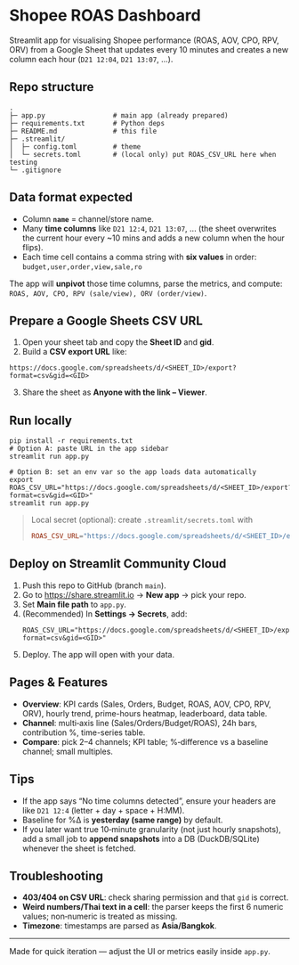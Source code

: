 # Shopee ROAS Dashboard

Streamlit app for visualising Shopee performance (ROAS, AOV, CPO, RPV, ORV) from a Google Sheet that updates every 10 minutes and creates a new column each hour (`D21 12:04`, `D21 13:07`, ...).

## Repo structure
```
.
├─ app.py                 # main app (already prepared)
├─ requirements.txt       # Python deps
├─ README.md              # this file
├─ .streamlit/
│  ├─ config.toml         # theme
│  └─ secrets.toml        # (local only) put ROAS_CSV_URL here when testing
└─ .gitignore
```

## Data format expected
- Column **`name`** = channel/store name.
- Many **time columns** like `D21 12:4`, `D21 13:07`, ... (the sheet overwrites the current hour every ~10 mins and adds a new column when the hour flips).
- Each time cell contains a comma string with **six values** in order:
  `budget,user,order,view,sale,ro`

The app will **unpivot** those time columns, parse the metrics, and compute:
`ROAS, AOV, CPO, RPV (sale/view), ORV (order/view)`.

## Prepare a Google Sheets CSV URL
1. Open your sheet tab and copy the **Sheet ID** and **gid**.
2. Build a **CSV export URL** like:
```
https://docs.google.com/spreadsheets/d/<SHEET_ID>/export?format=csv&gid=<GID>
```
3. Share the sheet as **Anyone with the link – Viewer**.

## Run locally
```
pip install -r requirements.txt
# Option A: paste URL in the app sidebar
streamlit run app.py

# Option B: set an env var so the app loads data automatically
export ROAS_CSV_URL="https://docs.google.com/spreadsheets/d/<SHEET_ID>/export?format=csv&gid=<GID>"
streamlit run app.py
```

> Local secret (optional): create `.streamlit/secrets.toml` with
> ```toml
> ROAS_CSV_URL="https://docs.google.com/spreadsheets/d/<SHEET_ID>/export?format=csv&gid=<GID>"
> ```

## Deploy on Streamlit Community Cloud
1. Push this repo to GitHub (branch `main`).
2. Go to https://share.streamlit.io → **New app** → pick your repo.
3. Set **Main file path** to `app.py`.
4. (Recommended) In **Settings → Secrets**, add:
   ```
   ROAS_CSV_URL="https://docs.google.com/spreadsheets/d/<SHEET_ID>/export?format=csv&gid=<GID>"
   ```
5. Deploy. The app will open with your data.

## Pages & Features
- **Overview**: KPI cards (Sales, Orders, Budget, ROAS, AOV, CPO, RPV, ORV), hourly trend, prime-hours heatmap, leaderboard, data table.
- **Channel**: multi‑axis line (Sales/Orders/Budget/ROAS), 24h bars, contribution %, time-series table.
- **Compare**: pick 2–4 channels; KPI table; %‑difference vs a baseline channel; small multiples.

## Tips
- If the app says “No time columns detected”, ensure your headers are like `D21 12:4` (letter + day + space + H:MM).
- Baseline for %Δ is **yesterday (same range)** by default.
- If you later want true 10‑minute granularity (not just hourly snapshots), add a small job to **append snapshots** into a DB (DuckDB/SQLite) whenever the sheet is fetched.

## Troubleshooting
- **403/404 on CSV URL**: check sharing permission and that `gid` is correct.
- **Weird numbers/Thai text in a cell**: the parser keeps the first 6 numeric values; non‑numeric is treated as missing.
- **Timezone**: timestamps are parsed as **Asia/Bangkok**.

---

Made for quick iteration — adjust the UI or metrics easily inside `app.py`.
